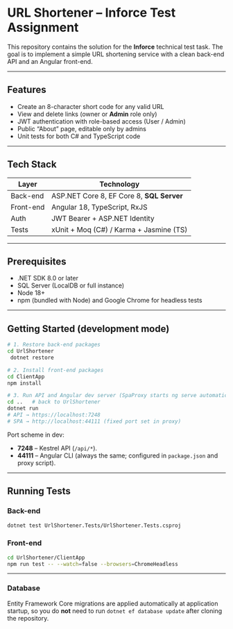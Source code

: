 # URL Shortener – Inforce Test Assignment

This repository contains the solution for the **Inforce** technical test task.  The goal is to implement a simple URL shortening service with a clean back-end API and an Angular front-end.

---
## Features
* Create an 8-character short code for any valid URL
* View and delete links (owner or **Admin** role only)
* JWT authentication with role-based access (User / Admin)
* Public “About” page, editable only by admins
* Unit tests for both C# and TypeScript code

---
## Tech Stack
| Layer | Technology |
|-------|-------------|
| Back-end | ASP.NET Core 8, EF Core 8, **SQL Server** |
| Front-end | Angular 18, TypeScript, RxJS |
| Auth | JWT Bearer + ASP.NET Identity |
| Tests | xUnit + Moq (C#) / Karma + Jasmine (TS) |

---
## Prerequisites
* .NET SDK 8.0 or later
* SQL Server (LocalDB or full instance)
* Node 18+
* npm (bundled with Node) and Google Chrome for headless tests

---
## Getting Started (development mode)
```bash
# 1. Restore back-end packages
cd UrlShortener
 dotnet restore

# 2. Install front-end packages
cd ClientApp
npm install

# 3. Run API and Angular dev server (SpaProxy starts ng serve automatically)
cd ..   # back to UrlShortener
dotnet run
# API → https://localhost:7248
# SPA → http://localhost:44111 (fixed port set in proxy)
```
Port scheme in dev:
* **7248** – Kestrel API (`/api/*`).
* **44111** – Angular CLI (always the same; configured in `package.json` and proxy script).

---
## Running Tests
### Back-end
```bash
dotnet test UrlShortener.Tests/UrlShortener.Tests.csproj
```

### Front-end
```bash
cd UrlShortener/ClientApp
npm run test -- --watch=false --browsers=ChromeHeadless
```

---
### Database
Entity Framework Core migrations are applied automatically at application startup, so you do **not** need to run `dotnet ef database update` after cloning the repository. 